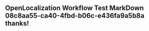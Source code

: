 <properties
ms.topic="hero-topic"
ms.test1="hero-topic"
ms.test2="test"/>


## OpenLocalization Workflow Test MarkDown 08c8aa55-ca40-4fbd-b06c-e436fa9a5b8a thanks!



<!--HONumber=Jul16_HO4-->


